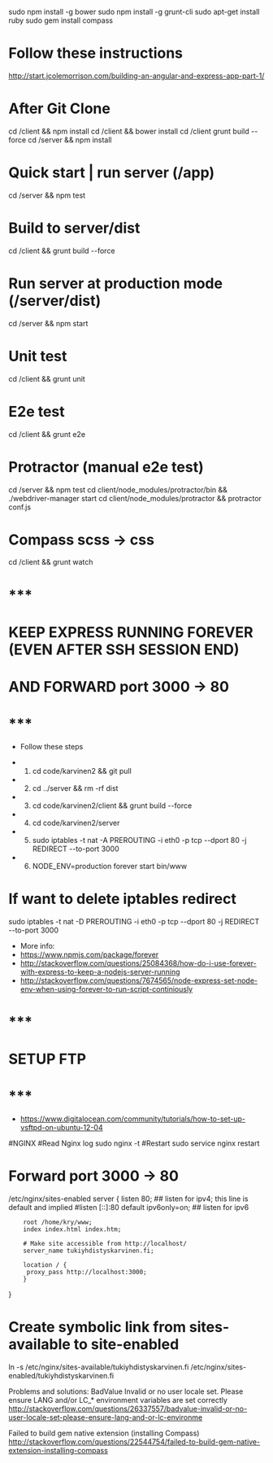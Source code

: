sudo npm install -g bower
sudo npm install -g grunt-cli
sudo apt-get install ruby
sudo gem install compass

# Follow these instructions
http://start.jcolemorrison.com/building-an-angular-and-express-app-part-1/

# After Git Clone
cd /client && npm install
cd /client && bower install 
cd /client grunt build --force
cd /server && npm install


# Quick start | run server (/app)
 cd /server && npm test

# Build to server/dist
cd /client && grunt build --force

# Run server at production mode (/server/dist)
cd /server && npm start

# Unit test
cd /client && grunt unit

# E2e test
cd /client && grunt e2e

# Protractor (manual e2e test) 
cd /server && npm test
cd client/node_modules/protractor/bin && ./webdriver-manager start
cd client/node_modules/protractor && protractor conf.js

# Compass scss -> css
cd /client && grunt watch

# ***
# KEEP EXPRESS RUNNING FOREVER (EVEN AFTER SSH SESSION END)
# AND FORWARD port 3000 -> 80
# ***

* Follow these steps

* 1) cd code/karvinen2 && git pull
* 2) cd ../server && rm -rf dist
* 3) cd code/karvinen2/client && grunt build --force
* 4) cd code/karvinen2/server
* 5) sudo iptables -t nat -A PREROUTING -i eth0 -p tcp --dport 80 -j REDIRECT --to-port 3000
* 6) NODE_ENV=production forever start bin/www 

# If want to delete iptables redirect
sudo iptables -t nat -D PREROUTING -i eth0 -p tcp --dport 80 -j REDIRECT --to-port 3000

* More info:
* https://www.npmjs.com/package/forever
* http://stackoverflow.com/questions/25084368/how-do-i-use-forever-with-express-to-keep-a-nodejs-server-running
* http://stackoverflow.com/questions/7674565/node-express-set-node-env-when-using-forever-to-run-script-continiously

# ***
# SETUP FTP
# ***

* https://www.digitalocean.com/community/tutorials/how-to-set-up-vsftpd-on-ubuntu-12-04


#NGINX
#Read Nginx log
sudo nginx -t
#Restart
sudo service nginx restart

# Forward port 3000 -> 80
/etc/nginx/sites-enabled
server {
        listen   80; ## listen for ipv4; this line is default and implied
        #listen   [::]:80 default ipv6only=on; ## listen for ipv6

        root /home/kry/www;
        index index.html index.htm;

        # Make site accessible from http://localhost/
        server_name tukiyhdistyskarvinen.fi;

        location / {
         proxy_pass http://localhost:3000;
        }
}
# Create symbolic link from sites-available to site-enabled
ln -s /etc/nginx/sites-available/tukiyhdistyskarvinen.fi /etc/nginx/sites-enabled/tukiyhdistyskarvinen.fi

Problems and solutions:
BadValue Invalid or no user locale set. Please ensure LANG and/or LC_* environment variables are set correctly
http://stackoverflow.com/questions/26337557/badvalue-invalid-or-no-user-locale-set-please-ensure-lang-and-or-lc-environme

Failed to build gem native extension (installing Compass)
http://stackoverflow.com/questions/22544754/failed-to-build-gem-native-extension-installing-compass

